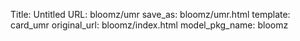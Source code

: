 Title: Untitled
URL: bloomz/umr
save_as: bloomz/umr.html
template: card_umr
original_url: bloomz/index.html
model_pkg_name: bloomz

